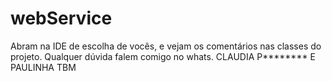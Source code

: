 # webService
Abram na IDE de escolha de vocês, e vejam os comentários nas classes do projeto.
Qualquer dúvida falem comigo no whats.
CLAUDIA P******** E 
PAULINHA TBM
